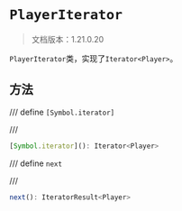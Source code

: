 # `PlayerIterator`

> 文档版本：1.21.0.20

`PlayerIterator`类，实现了`Iterator<Player>`。

## 方法

/// define
`[Symbol.iterator]`


///

```js
[Symbol.iterator](): Iterator<Player>
```


/// define
`next`


///

```js
next(): IteratorResult<Player>
```

